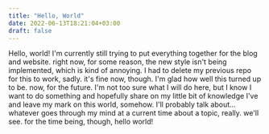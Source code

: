 ```yaml
---
title: "Hello, World"
date: 2022-06-13T18:21:04+03:00
draft: false
---
```


Hello, world!
I'm currently still trying to put everything together for the blog and website. right now, for some reason, the new style isn't being implemented, which is kind of annoying. I had to delete my previous repo for this to work, sadly. it's fine now, though. I'm glad how well this turned up to be. now, for the future. I'm not too sure what I will do here, but I know I want to do something and hopefully share on my little bit of knowledge I've and leave my mark on this world, somehow. I'll probably talk about... whatever goes through my mind at a current time about a topic, really. we'll see. for the time being, though, hello world!